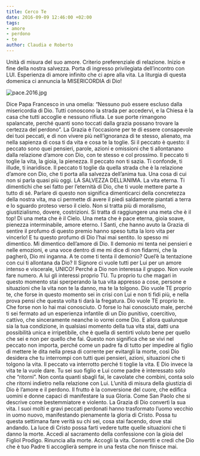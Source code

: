 ```yaml
---
title: Cerco Te
date: 2016-09-09 12:46:00 +02:00
tags:
- amore
- perdono
- te
author: Claudia e Roberto
---
```


Unità di misura del suo amore. Criterio preferenziale di relazione. Inizio e fine della nostra salvezza. Porta di ingresso privilegiata dell’incontro con LUI. Esperienza di amore infinito che ci apre alla vita. La liturgia di questa domenica ci annuncia la MISERICORDIA di Dio!

![pace.2016.jpg](/uploads/pace.2016.jpg)

Dice Papa Francesco in una omelia: “Nessuno può essere escluso dalla misericordia di Dio. Tutti conoscono la strada per accedervi, e la Chiesa è la casa che tutti accoglie e nessuno rifiuta. Le sue porte rimangono spalancate, perché quanti sono toccati dalla grazia possano trovare la certezza del perdono”. La Grazia è l’occasione per te di essere consapevole dei tuoi peccati, e di non vivere più nell’ignoranza di te stesso, alienato, ma nella sapienza di cosa ti da vita e cosa te la toglie. Si il peccato è questo: il peccato sono quei pensieri, parole, azioni e omissioni che ti allontanano dalla relazione d’amore con Dio, con te stesso e col prossimo. Il peccato ti toglie la vita, la gioia, la pienezza. Il peccato non ti sazia. Ti confonde, ti illude, ti inaridisce. Il peccato ti toglie da quella strada che è la relazione d’amore con Dio, che ti porta alla salvezza dell’anima tua. Una cosa di cui non si parla quasi più oggi. LA SALVEZZA DELL’ANIMA. La vita eterna. Ti dimentichi che sei fatto per l’eternità di Dio, che ti vuole mettere parte a tutto di sé. Parlare di questo non significa dimenticarci della concretezza della nostra vita, ma ci permette di avere il piedi saldamente piantati a terra e lo sguardo proteso verso il cielo. Non si tratta più di moralismo, giustizialismo, dovere, costrizioni. Si tratta di raggiungere una meta che è il top! Di una meta che è il Cielo. Una meta che è pace eterna, gioia soave, pienezza interminabile, amore eterno. I Santi, che hanno avuto la Grazia di sentire il profumo di questo premio hanno speso tutta la loro vita per vincerlo! E tu questo profumo di Dio l’hai mai sentito. Io spesso mi dimentico. Mi dimentico dell’amore di Dio. Il demonio mi tenta nei pensieri e nelle emozioni, e una voce dentro di me mi dice di non fidarmi, che la pagherò, Dio mi inganna. A te come ti tenta il demonio? Quel’è la tentazione con cui ti allontana da Dio?
Il Signore ci vuole tutti per Lui per un amore intenso e viscerale, UNICO! Perché a Dio non interessa il gruppo. Non vuole fare numero. A lui gli interessi proprio TU. Tu proprio tu che magari in questo momento stai sperperando la tua vita appresso a cose, persone e situazioni che la vita non te la danno, ma te la tolgono. Dio vuole TE proprio te, che forse in questo momento sei in crisi con Lui e non ti fidi più, e nella prova pensi che questa volta ti darà la fregatura. Dio vuole TE proprio te. Che forse non lo hai mai conosciuto. O forse lo hai conosciuto male, perché ti sei fermato ad un esperienza infantile di un Dio punitivo, coercitivo, cattivo,  che sinceramente neanche io vorrei come Dio. E allora qualunque sia la tua condizione, in qualsiasi momento della tua vita stai, datti una possibilità unica e irripetibile, che è quella di sentirti voluto bene per quello che sei e non per quello che fai. Questo non significa che se vivi nel peccato non importa, perché come un padre fa di tutto per impedire al figlio di mettere le dita nella presa di corrente per evitargli la morte, così Dio desidera che tu interrompi con tutti quei pensieri, azioni, situazioni che ti tolgono la vita. Il peccato va interrotto perché ti toglie la vita. E Dio invece la vita te la vuole dare. Tu sei suo figlio e Lui come padre è interessato solo che “ritorni”. Non conta quanti sbagli fai, le cavolate che combini, conta solo che ritorni indietro nella relazione con Lui. L’unità di misura della giustizia di Dio è l’amore e il perdono. Il frutto è la conversione del cuore, che edifica uomini e donne capaci di manifestare la sua Gloria. Come San Paolo che si descrive come bestemmiatore e violento. La Grazia di Dio convertì la sua vita. I suoi molti e gravi peccati perdonati hanno trasformato l’uomo vecchio in uomo nuovo, manifestando pienamente la gloria di Cristo. Possa tu questa settimana fare verità su chi sei, cosa stai facendo, dove stai andando. La luce di Cristo possa farti vedere tutte quelle situazioni che ti danno la morte. Accedi al sacramento della confessione con la gioia del Figliol Prodigo. Rinuncia alla morte. Accogli la vita. Convertiti e credi che Dio che è tuo Padre ti accoglierà sempre in una festa che non finisce mai.